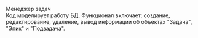 Менеджер задач  
Код моделирует работу БД. Функционал включает: создание, редактирование, удаление, вывод информации об объектах "Задача", "Эпик" и "Подзадача".
